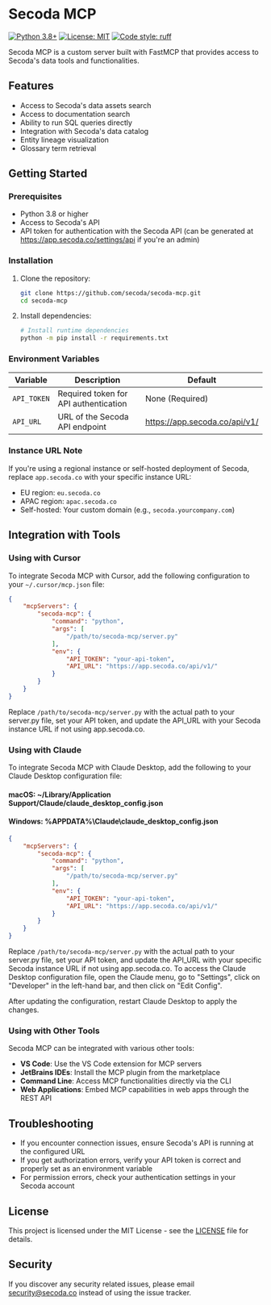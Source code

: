 # Secoda MCP

[![Python 3.8+](https://img.shields.io/badge/python-3.8+-blue.svg)](https://www.python.org/downloads/)
[![License: MIT](https://img.shields.io/badge/License-MIT-yellow.svg)](https://opensource.org/licenses/MIT)
[![Code style: ruff](https://img.shields.io/badge/code%20style-ruff-000000.svg)](https://github.com/astral-sh/ruff)

Secoda MCP is a custom server built with FastMCP that provides access to Secoda's data tools and functionalities.

## Features

- Access to Secoda's data assets search
- Access to documentation search
- Ability to run SQL queries directly
- Integration with Secoda's data catalog
- Entity lineage visualization
- Glossary term retrieval

## Getting Started

### Prerequisites

- Python 3.8 or higher
- Access to Secoda's API
- API token for authentication with the Secoda API (can be generated at https://app.secoda.co/settings/api if you're an admin)

### Installation

1. Clone the repository:
   ```bash
   git clone https://github.com/secoda/secoda-mcp.git
   cd secoda-mcp
   ```

2. Install dependencies:
   ```bash
   # Install runtime dependencies
   python -m pip install -r requirements.txt
   ```

### Environment Variables

| Variable | Description | Default |
|----------|-------------|---------|
| `API_TOKEN` | Required token for API authentication | None (Required) |
| `API_URL` | URL of the Secoda API endpoint | https://app.secoda.co/api/v1/ |

### Instance URL Note

If you're using a regional instance or self-hosted deployment of Secoda, replace `app.secoda.co` with your specific instance URL:

- EU region: `eu.secoda.co`
- APAC region: `apac.secoda.co`
- Self-hosted: Your custom domain (e.g., `secoda.yourcompany.com`)

## Integration with Tools

### Using with Cursor

To integrate Secoda MCP with Cursor, add the following configuration to your `~/.cursor/mcp.json` file:

```json
{
    "mcpServers": {
        "secoda-mcp": {
            "command": "python",
            "args": [
                "/path/to/secoda-mcp/server.py"
            ],
            "env": {
                "API_TOKEN": "your-api-token",
                "API_URL": "https://app.secoda.co/api/v1/"
            }
        }
    }
}
```

Replace `/path/to/secoda-mcp/server.py` with the actual path to your server.py file, set your API token, and update the API_URL with your Secoda instance URL if not using app.secoda.co.

### Using with Claude

To integrate Secoda MCP with Claude Desktop, add the following to your Claude Desktop configuration file:

#### macOS: ~/Library/Application Support/Claude/claude_desktop_config.json
#### Windows: %APPDATA%\Claude\claude_desktop_config.json

```json
{
    "mcpServers": {
        "secoda-mcp": {
            "command": "python",
            "args": [
                "/path/to/secoda-mcp/server.py"
            ],
            "env": {
                "API_TOKEN": "your-api-token",
                "API_URL": "https://app.secoda.co/api/v1/"
            }
        }
    }
}
```

Replace `/path/to/secoda-mcp/server.py` with the actual path to your server.py file, set your API token, and update the API_URL with your specific Secoda instance URL if not using app.secoda.co. To access the Claude Desktop configuration file, open the Claude menu, go to "Settings", click on "Developer" in the left-hand bar, and then click on "Edit Config".

After updating the configuration, restart Claude Desktop to apply the changes.

### Using with Other Tools

Secoda MCP can be integrated with various other tools:

- **VS Code**: Use the VS Code extension for MCP servers
- **JetBrains IDEs**: Install the MCP plugin from the marketplace
- **Command Line**: Access MCP functionalities directly via the CLI
- **Web Applications**: Embed MCP capabilities in web apps through the REST API

## Troubleshooting

- If you encounter connection issues, ensure Secoda's API is running at the configured URL
- If you get authorization errors, verify your API token is correct and properly set as an environment variable
- For permission errors, check your authentication settings in your Secoda account

## License

This project is licensed under the MIT License - see the [LICENSE](LICENSE) file for details.

## Security

If you discover any security related issues, please email security@secoda.co instead of using the issue tracker.

